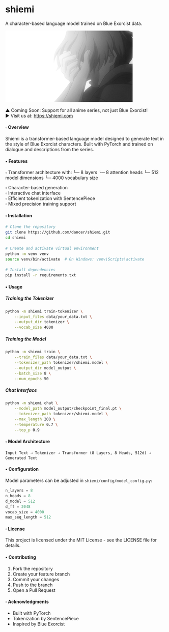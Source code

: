# shiemi

A character-based language model trained on Blue Exorcist data.

<img src="anime.gif" alt="Anime Demo" width="400"/>

▲ Coming Soon: Support for all anime series, not just Blue Exorcist!  
► Visit us at: https://shiemi.com

#### ▫ Overview

Shiemi is a transformer-based language model designed to generate text in the style of Blue Exorcist characters. Built with PyTorch and trained on dialogue and descriptions from the series.

#### ▪ Features

▫ Transformer architecture with:
└─ 8 layers
└─ 8 attention heads
└─ 512 model dimensions
└─ 4000 vocabulary size

▫ Character-based generation  
▫ Interactive chat interface  
▫ Efficient tokenization with SentencePiece  
▫ Mixed precision training support

#### ▫ Installation
```bash
# Clone the repository
git clone https://github.com/dancer/shiemi.git
cd shiemi

# Create and activate virtual environment
python -m venv venv
source venv/bin/activate  # On Windows: venv\Scripts\activate

# Install dependencies
pip install -r requirements.txt
```

#### ▪ Usage

##### Training the Tokenizer
```bash
python -m shiemi train-tokenizer \
    --input_files data/your_data.txt \
    --output_dir tokenizer \
    --vocab_size 4000
```

##### Training the Model
```bash
python -m shiemi train \
    --train_files data/your_data.txt \
    --tokenizer_path tokenizer/shiemi.model \
    --output_dir model_output \
    --batch_size 8 \
    --num_epochs 50
```

##### Chat Interface
```bash
python -m shiemi chat \
    --model_path model_output/checkpoint_final.pt \
    --tokenizer_path tokenizer/shiemi.model \
    --max_length 200 \
    --temperature 0.7 \
    --top_p 0.9
```

#### ▫ Model Architecture
```
Input Text → Tokenizer → Transformer (8 Layers, 8 Heads, 512d) → Generated Text
```

#### ▪ Configuration
Model parameters can be adjusted in `shiemi/config/model_config.py`:
```python
n_layers = 8
n_heads = 8
d_model = 512
d_ff = 2048
vocab_size = 4000
max_seq_length = 512
```

#### ▫ License
This project is licensed under the MIT License - see the LICENSE file for details.

#### ▪ Contributing
1. Fork the repository
2. Create your feature branch
3. Commit your changes
4. Push to the branch
5. Open a Pull Request

#### ▫ Acknowledgments
- Built with PyTorch
- Tokenization by SentencePiece
- Inspired by Blue Exorcist